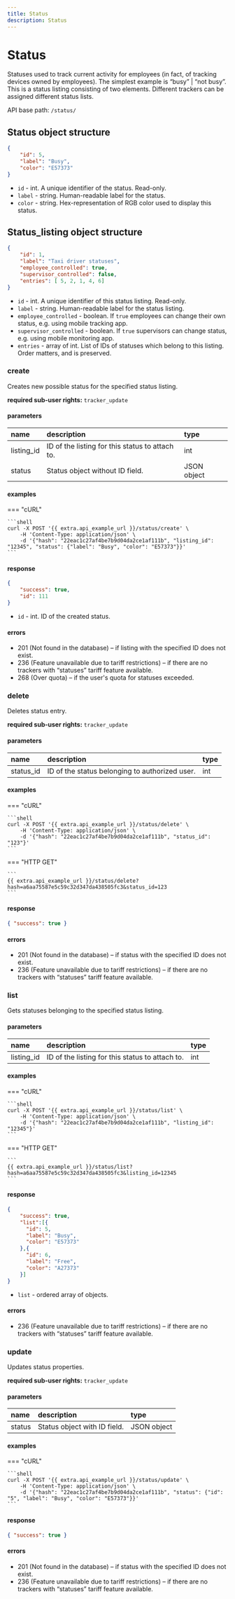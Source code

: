 ```yaml
---
title: Status
description: Status
---
```


# Status

Statuses used to track current activity for employees (in fact, of tracking devices owned by employees). 
The simplest example is “busy” | “not busy”. This is a status listing consisting of two elements. Different trackers 
can be assigned different status lists.

API base path: `/status/`

## Status object structure

```json
{
    "id": 5,
    "label": "Busy",
    "color": "E57373"
}
```

* `id` - int. A unique identifier of the status. Read-only.
* `label` - string. Human-readable label for the status.
* `color` - string. Hex-representation of RGB color used to display this status.

## Status_listing object structure

```json
{
    "id": 1,
    "label": "Taxi driver statuses",
    "employee_controlled": true,
    "supervisor_controlled": false,
    "entries": [ 5, 2, 1, 4, 6]
}
```

* `id` - int. A unique identifier of this status listing. Read-only.
* `label` - string. Human-readable label for the status listing.
* `employee_controlled` - boolean. If `true` employees can change their own status, e.g. using mobile tracking app.
* `supervisor_controlled` - boolean. If `true` supervisors can change status, e.g. using mobile monitoring app.
* `entries` - array of int. List of IDs of statuses which belong to this listing. Order matters, and is preserved.

### create

Creates new possible status for the specified status listing.

**required sub-user rights:** `tracker_update`

#### parameters

| name | description | type|
| :------ | :------ | :----- |
| listing_id | ID of the listing for this status to attach to. | int |
| status | Status object without ID field. | JSON object |

#### examples

=== "cURL"

    ```shell
    curl -X POST '{{ extra.api_example_url }}/status/create' \
        -H 'Content-Type: application/json' \ 
        -d '{"hash": "22eac1c27af4be7b9d04da2ce1af111b", "listing_id": "12345", "status": {"label": "Busy", "color": "E57373"}}'
    ```

#### response

```json
{
    "success": true,
    "id": 111
}
```

* `id` - int. ID of the created status.

#### errors

* 201 (Not found in the database) – if listing with the specified ID does not exist.
* 236 (Feature unavailable due to tariff restrictions) – if there are no trackers with “statuses” tariff feature 
available.
* 268 (Over quota) – if the user's quota for statuses exceeded.

### delete

Deletes status entry.

**required sub-user rights:** `tracker_update`

#### parameters

| name | description | type|
| :------ | :------ | :----- |
| status_id | ID of the status belonging to authorized user. | int |

#### examples

=== "cURL"

    ```shell
    curl -X POST '{{ extra.api_example_url }}/status/delete' \
        -H 'Content-Type: application/json' \ 
        -d '{"hash": "22eac1c27af4be7b9d04da2ce1af111b", "status_id": "123"}'
    ```

=== "HTTP GET"

    ```
    {{ extra.api_example_url }}/status/delete?hash=a6aa75587e5c59c32d347da438505fc3&status_id=123
    ```

#### response

```json
{ "success": true }
```

#### errors

* 201 (Not found in the database) – if status with the specified ID does not exist.
* 236 (Feature unavailable due to tariff restrictions) – if there are no trackers with “statuses” tariff feature 
available.

### list

Gets statuses belonging to the specified status listing.

#### parameters

| name | description | type|
| :------ | :------ | :----- |
| listing_id | ID of the listing for this status to attach to. | int |

#### examples

=== "cURL"

    ```shell
    curl -X POST '{{ extra.api_example_url }}/status/list' \
        -H 'Content-Type: application/json' \ 
        -d '{"hash": "22eac1c27af4be7b9d04da2ce1af111b", "listing_id": "12345"}'
    ```

=== "HTTP GET"

    ```
    {{ extra.api_example_url }}/status/list?hash=a6aa75587e5c59c32d347da438505fc3&listing_id=12345
    ```

#### response

```json
{
    "success": true,
    "list":[{
      "id": 5,
      "label": "Busy",
      "color": "E57373"
    },{
      "id": 6,
      "label": "Free",
      "color": "A27373"
    }]
}
```

* `list` - ordered array of <status> objects.

#### errors

* 236 (Feature unavailable due to tariff restrictions) – if there are no trackers with “statuses” tariff 
feature available.

### update

Updates status properties.

**required sub-user rights:** `tracker_update`

#### parameters

| name | description | type|
| :------ | :------ | :----- |
| status | Status object with ID field. | JSON object |

#### examples

=== "cURL"

    ```shell
    curl -X POST '{{ extra.api_example_url }}/status/update' \
        -H 'Content-Type: application/json' \ 
        -d '{"hash": "22eac1c27af4be7b9d04da2ce1af111b", "status": {"id": "5", "label": "Busy", "color": "E57373"}}'
    ```

#### response

```json
{ "success": true }
```

#### errors

* 201 (Not found in the database) – if status with the specified ID does not exist.
* 236 (Feature unavailable due to tariff restrictions) – if there are no trackers with “statuses” 
tariff feature available.
